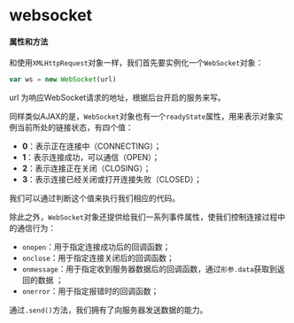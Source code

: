 # websocket

#### 属性和方法

和使用`XMLHttpRequest`对象一样，我们首先要实例化一个`WebSocket`对象：

```js
var ws = new WebSocket(url)
```

url 为响应WebSocket请求的地址，根据后台开启的服务来写。

同样类似AJAX的是，`WebSocket`对象也有一个`readyState`属性，用来表示对象实例当前所处的链接状态，有四个值：

- **0**：表示正在连接中（CONNECTING）；
- **1**：表示连接成功，可以通信（OPEN）；
- **2**：表示连接正在关闭（CLOSING）；
- **3**：表示连接已经关闭或打开连接失败（CLOSED）；

我们可以通过判断这个值来执行我们相应的代码。

除此之外，`WebSocket`对象还提供给我们一系列事件属性，使我们控制连接过程中的通信行为：

- `onopen`：用于指定连接成功后的回调函数；
- `onclose`：用于指定连接关闭后的回调函数；
- `onmessage`：用于指定收到服务器数据后的回调函数，通过`形参.data`获取到返回的数据 ；
- `onerror`：用于指定报错时的回调函数；

通过`.send()`方法，我们拥有了向服务器发送数据的能力。